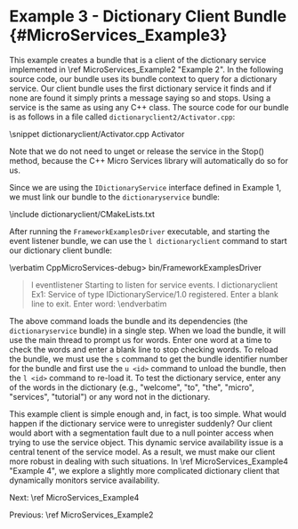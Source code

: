 Example 3 - Dictionary Client Bundle   {#MicroServices_Example3}
====================================

This example creates a bundle that is a client of the dictionary service
implemented in \ref MicroServices_Example2 "Example 2". In the following
source code, our bundle uses its bundle context to query for a dictionary
service. Our client bundle uses the first dictionary service it finds and
if none are found it simply prints a message saying so and stops. Using
a service is the same as using any C++ class. The source code for our
bundle is as follows in a file called `dictionaryclient2/Activator.cpp`:

\snippet dictionaryclient/Activator.cpp Activator

Note that we do not need to unget or release the service in the Stop()
method, because the C++ Micro Services library will automatically do so
for us.

Since we are using the `IDictionaryService` interface defined in Example 1,
we must link our bundle to the `dictionaryservice` bundle:

\include dictionaryclient/CMakeLists.txt

After running the `FrameworkExamplesDriver` executable, and starting the event
listener bundle, we can use the `l dictionaryclient` command to start
our dictionary client bundle:

\verbatim
CppMicroServices-debug> bin/FrameworkExamplesDriver
> l eventlistener
Starting to listen for service events.
> l dictionaryclient
Ex1: Service of type IDictionaryService/1.0 registered.
Enter a blank line to exit.
Enter word:
\endverbatim

The above command loads the bundle and its dependencies (the `dictionaryservice`
bundle) in a single step. When we load the bundle, it will use the main thread to
prompt us for words. Enter one word at a time to check the words and enter a
blank line to stop checking words. To reload the bundle, we must use the `s`
command to get the bundle identifier number for the bundle and first use the
`u <id>` command to unload the bundle, then the `l <id>` command to re-load it.
To test the dictionary service, enter any of the words in the dictionary
(e.g., "welcome", "to", "the", "micro", "services", "tutorial") or any word not
in the dictionary.

This example client is simple enough and, in fact, is too simple. What would
happen if the dictionary service were to unregister suddenly? Our client would
abort with a segmentation fault due to a null pointer access when trying to use
the service object. This dynamic service availability issue is a central tenent
of the service model. As a result, we must make our client more robust in dealing
with such situations. In \ref MicroServices_Example4 "Example 4", we explore a
slightly more complicated dictionary client that dynamically monitors service
availability.

Next: \ref MicroServices_Example4

Previous: \ref MicroServices_Example2
